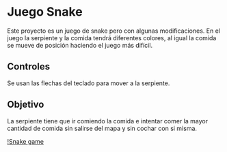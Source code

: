 # Juego Snake 
Este proyecto es un juego de snake pero con algunas modificaciones. En el juego la serpiente y la comida tendrá diferentes colores, al igual la comida se mueve de posición haciendo el juego más difícil.

## Controles
Se usan las flechas del teclado para mover a la serpiente.

## Objetivo
La serpiente tiene que ir comiendo la comida e intentar comer la mayor cantidad de comida sin salirse del mapa y sin cochar con si misma.

[!Snake game](/assets/snake.gif)

